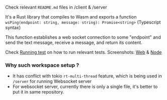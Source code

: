 
Check relevant `README.md` files in /client & /server

It's a Rust library that compiles to Wasm and exports a function 
`wsPing(endpoint: string, message: string): Promise<string>` (Typescript syntax)

This function establishes a web socket connection to some "endpoint" and send the text message, receive a message, and return its content.

Check [Running test](https://github.com/sitetester/wasm-to-websocket/tree/main/client#running-test) on how to run relevant tests.  Screenshots: [Web](https://github.com/sitetester/wasm-to-websocket/tree/main/client/web) & [Node](https://github.com/sitetester/wasm-to-websocket/tree/main/client/tests)
### Why such workspace setup ? 
- It has conflict with tokio `rt-multi-thread` feature, which is being used in `/server` for running Websocket server
- For websocket server, currently there is only a single file, it's better to put it in same repository. 
